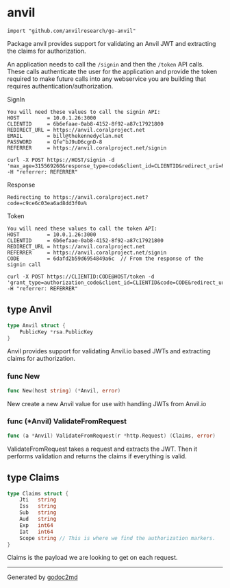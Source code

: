 
# anvil
    import "github.com/anvilresearch/go-anvil"

Package anvil provides support for validating an Anvil JWT and extracting
the claims for authorization.

An application needs to call the `/signin` and then the `/token` API calls.
These calls authenticate the user for the application and provide the token
required to make future calls into any webservice you are building that
requires authentication/authorization.

SignIn


	You will need these values to call the signin API:
	HOST         = 10.0.1.26:3000
	CLIENTID     = 6b6efaae-0ab8-4152-8f92-a87c17921800
	REDIRECT_URL = https://anvil.coralproject.net
	EMAIL        = bill@thekennedyclan.net
	PASSWORD     = Qfe^bJ9uD6cgnD-8
	REFERRER     = https://anvil.coralproject.net/signin
	
	curl -X POST https://HOST/signin -d 'max_age=315569260&response_type=code&client_id=CLIENTID&redirect_uri=REDIRECT_URL&scope=openid%20profile%20email%20realm&provider=password&email=EMAIL&password=PASSWORD -H "referrer: REFERRER"

Response


	Redirecting to https://anvil.coralproject.net?code=c9ce6c03ea6ad8dd3f0a%

Token


	You will need these values to call the token API:
	HOST         = 10.0.1.26:3000
	CLIENTID     = 6b6efaae-0ab8-4152-8f92-a87c17921800
	REDIRECT_URL = https://anvil.coralproject.net
	REFERRER     = https://anvil.coralproject.net/signin
	CODE         = 6dafd2b59d6954849a6c  // From the response of the signin call
	
	curl -X POST https://CLIENTID:CODE@HOST/token -d 'grant_type=authorization_code&client_id=CLIENTID&code=CODE&redirect_uri=REDIRECT_URL' -H "referrer: REFERRER"







## type Anvil
``` go
type Anvil struct {
    PublicKey *rsa.PublicKey
}
```
Anvil provides support for validating Anvil.io based JWTs and extracting
claims for authorization.









### func New
``` go
func New(host string) (*Anvil, error)
```
New create a new Anvil value for use with handling JWTs from Anvil.io




### func (\*Anvil) ValidateFromRequest
``` go
func (a *Anvil) ValidateFromRequest(r *http.Request) (Claims, error)
```
ValidateFromRequest takes a request and extracts the JWT. Then it performs
validation and returns the claims if everything is valid.



## type Claims
``` go
type Claims struct {
    Jti   string
    Iss   string
    Sub   string
    Aud   string
    Exp   int64
    Iat   int64
    Scope string // This is where we find the authorization markers.
}
```
Claims is the payload we are looking to get on each request.

















- - -
Generated by [godoc2md](http://godoc.org/github.com/davecheney/godoc2md)